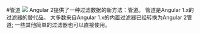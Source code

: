 #管道
![](../assets/pipes.png)
Angular 2提供了一种过滤数据的新方法：管道。 管道是Angular 1.x的过滤器的替代品。 大多数来自Angular 1.x的内置过滤器已经转换为Angular 2管道; 一些其他简单的过滤器也可以直接使用。
